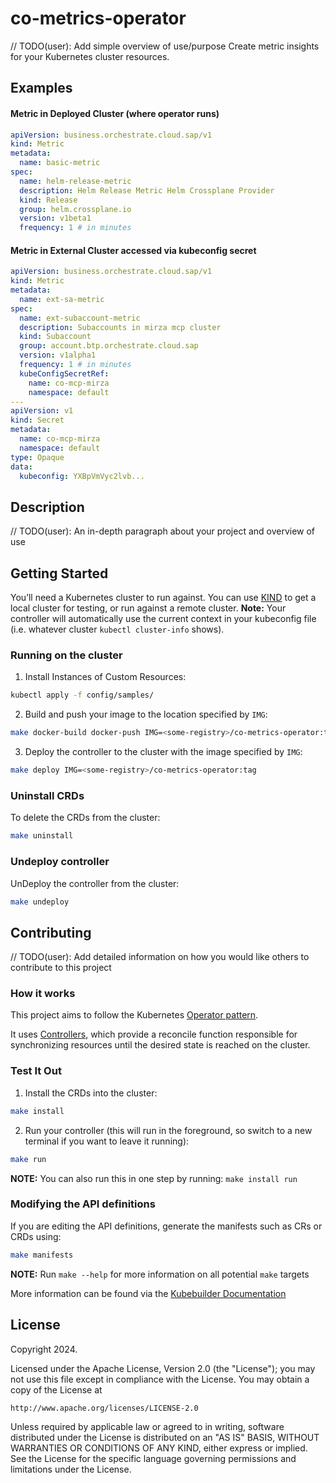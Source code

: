 # co-metrics-operator
// TODO(user): Add simple overview of use/purpose
Create metric insights for your Kubernetes cluster resources.

## Examples

#### Metric in Deployed Cluster (where operator runs)
```yaml
apiVersion: business.orchestrate.cloud.sap/v1
kind: Metric
metadata:
  name: basic-metric
spec:
  name: helm-release-metric
  description: Helm Release Metric Helm Crossplane Provider
  kind: Release
  group: helm.crossplane.io
  version: v1beta1
  frequency: 1 # in minutes
```

#### Metric in External Cluster accessed via kubeconfig secret
```yaml
apiVersion: business.orchestrate.cloud.sap/v1
kind: Metric
metadata:
  name: ext-sa-metric
spec:
  name: ext-subaccount-metric
  description: Subaccounts in mirza mcp cluster
  kind: Subaccount
  group: account.btp.orchestrate.cloud.sap
  version: v1alpha1
  frequency: 1 # in minutes
  kubeConfigSecretRef:
    name: co-mcp-mirza
    namespace: default
---
apiVersion: v1
kind: Secret
metadata:
  name: co-mcp-mirza
  namespace: default
type: Opaque
data:
  kubeconfig: YXBpVmVyc2lvb...
```

## Description
// TODO(user): An in-depth paragraph about your project and overview of use

## Getting Started
You’ll need a Kubernetes cluster to run against. You can use [KIND](https://sigs.k8s.io/kind) to get a local cluster for testing, or run against a remote cluster.
**Note:** Your controller will automatically use the current context in your kubeconfig file (i.e. whatever cluster `kubectl cluster-info` shows).

### Running on the cluster
1. Install Instances of Custom Resources:

```sh
kubectl apply -f config/samples/
```

2. Build and push your image to the location specified by `IMG`:

```sh
make docker-build docker-push IMG=<some-registry>/co-metrics-operator:tag
```

3. Deploy the controller to the cluster with the image specified by `IMG`:

```sh
make deploy IMG=<some-registry>/co-metrics-operator:tag
```

### Uninstall CRDs
To delete the CRDs from the cluster:

```sh
make uninstall
```

### Undeploy controller
UnDeploy the controller from the cluster:

```sh
make undeploy
```

## Contributing
// TODO(user): Add detailed information on how you would like others to contribute to this project

### How it works
This project aims to follow the Kubernetes [Operator pattern](https://kubernetes.io/docs/concepts/extend-kubernetes/operator/).

It uses [Controllers](https://kubernetes.io/docs/concepts/architecture/controller/),
which provide a reconcile function responsible for synchronizing resources until the desired state is reached on the cluster.

### Test It Out
1. Install the CRDs into the cluster:

```sh
make install
```

2. Run your controller (this will run in the foreground, so switch to a new terminal if you want to leave it running):

```sh
make run
```

**NOTE:** You can also run this in one step by running: `make install run`

### Modifying the API definitions
If you are editing the API definitions, generate the manifests such as CRs or CRDs using:

```sh
make manifests
```

**NOTE:** Run `make --help` for more information on all potential `make` targets

More information can be found via the [Kubebuilder Documentation](https://book.kubebuilder.io/introduction.html)

## License

Copyright 2024.

Licensed under the Apache License, Version 2.0 (the "License");
you may not use this file except in compliance with the License.
You may obtain a copy of the License at

    http://www.apache.org/licenses/LICENSE-2.0

Unless required by applicable law or agreed to in writing, software
distributed under the License is distributed on an "AS IS" BASIS,
WITHOUT WARRANTIES OR CONDITIONS OF ANY KIND, either express or implied.
See the License for the specific language governing permissions and
limitations under the License.
